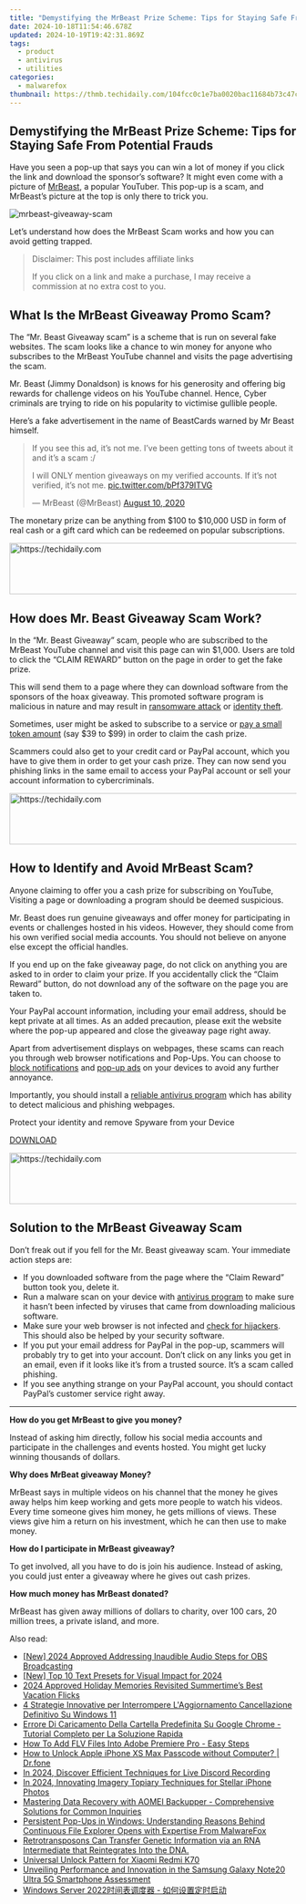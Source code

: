 ```yaml
---
title: "Demystifying the MrBeast Prize Scheme: Tips for Staying Safe From Potential Frauds"
date: 2024-10-18T11:54:46.678Z
updated: 2024-10-19T19:42:31.869Z
tags:
  - product
  - antivirus
  - utilities
categories:
  - malwarefox
thumbnail: https://thmb.techidaily.com/104fcc0c1e7ba0020bac11684b73c47c97661f3e4742e08d1374a286a48bed4c.jpg
---
```


## Demystifying the MrBeast Prize Scheme: Tips for Staying Safe From Potential Frauds

Have you seen a pop-up that says you can win a lot of money if you click the link and download the sponsor’s software? It might even come with a picture of [MrBeast](https://en.wikipedia.org/wiki/MrBeast), a popular YouTuber. This pop-up is a scam, and MrBeast’s picture at the top is only there to trick you. 

![](https://www.malwarefox.com/wp-content/uploads/2023/01/mrbeast-giveaway-scam.webp "mrbeast-giveaway-scam")

Let’s understand how does the MrBeast Scam works and how you can avoid getting trapped.

>  Disclaimer: This post includes affiliate links
>
>  If you click on a link and make a purchase, I may receive a commission at no extra cost to you.
>

## What Is the MrBeast Giveaway Promo Scam?

The “Mr. Beast Giveaway scam” is a scheme that is run on several fake websites. The scam looks like a chance to win money for anyone who subscribes to the MrBeast YouTube channel and visits the page advertising the scam.

Mr. Beast (Jimmy Donaldson) is knows for his generosity and offering big rewards for challenge videos on his YouTube channel. Hence, Cyber criminals are trying to ride on his popularity to victimise gullible people.

Here’s a fake advertisement in the name of BeastCards warned by Mr Beast himself.

> If you see this ad, it’s not me. I’ve been getting tons of tweets about it and it’s a scam :/  
>  
> I will ONLY mention giveaways on my verified accounts. If it’s not verified, it’s not me. [pic.twitter.com/bPf379ITVG](https://t.co/bPf379ITVG)
> 
> — MrBeast (@MrBeast) [August 10, 2020](https://twitter.com/MrBeast/status/1292813010541719553?ref%5Fsrc=twsrc%5Etfw)

The monetary prize can be anything from $100 to $10,000 USD in form of real cash or a gift card which can be redeemed on popular subscriptions.

<!-- affiliate ads begin -->
<a href="https://aligracehair.sjv.io/c/5597632/1918719/19272" target="_top" id="1918719">
  <img src="//a.impactradius-go.com/display-ad/19272-1918719" border="0" alt="https://techidaily.com" width="728" height="90"/>
</a>
<img height="0" width="0" src="https://aligracehair.sjv.io/i/5597632/1918719/19272" style="position:absolute;visibility:hidden;" border="0" />
<!-- affiliate ads end -->

## How does Mr. Beast Giveaway Scam Work?

In the “Mr. Beast Giveaway” scam, people who are subscribed to the MrBeast YouTube channel and visit this page can win $1,000\. Users are told to click the “CLAIM REWARD” button on the page in order to get the fake prize.

This will send them to a page where they can download software from the sponsors of the hoax giveaway. This promoted software program is malicious in nature and may result in [ransomware attack](https://tools.techidaily.com/malwarefox/products/) or [identity theft](https://tools.techidaily.com/malwarefox/products/).

Sometimes, user might be asked to subscribe to a service or [pay a small token amount](https://medium.com/resonates/mr-beast-were-you-trying-to-scam-me-130753cbb6da) (say $39 to $99) in order to claim the cash prize.

Scammers could also get to your credit card or PayPal account, which you have to give them in order to get your cash prize. They can now send you phishing links in the same email to access your PayPal account or sell your account information to cybercriminals.

<!-- affiliate ads begin -->
<a href="https://ephamedtechinc.pxf.io/c/5597632/2123508/26400" target="_top" id="2123508">
  <img src="//a.impactradius-go.com/display-ad/26400-2123508" border="0" alt="https://techidaily.com" width="728" height="90"/>
</a>
<img height="0" width="0" src="https://ephamedtechinc.pxf.io/i/5597632/2123508/26400" style="position:absolute;visibility:hidden;" border="0" />
<!-- affiliate ads end -->

## How to Identify and Avoid MrBeast Scam?

Anyone claiming to offer you a cash prize for subscribing on YouTube, Visiting a page or downloading a program should be deemed suspicious. 

Mr. Beast does run genuine giveaways and offer money for participating in events or challenges hosted in his videos. However, they should come from his own verified social media accounts. You should not believe on anyone else except the official handles. 

If you end up on the fake giveaway page, do not click on anything you are asked to in order to claim your prize. If you accidentally click the “Claim Reward” button, do not download any of the software on the page you are taken to.

Your PayPal account information, including your email address, should be kept private at all times. As an added precaution, please exit the website where the pop-up appeared and close the giveaway page right away.

Apart from advertisement displays on webpages, these scams can reach you through web browser notifications and Pop-Ups. You can choose to [block notifications](https://tools.techidaily.com/malwarefox/products/) and [pop-up ads](https://tools.techidaily.com/malwarefox/products/) on your devices to avoid any further annoyance.

Importantly, you should install a [reliable antivirus program](https://tools.techidaily.com/malwarefox/products/) which has ability to detect malicious and phishing webpages. 

Protect your identity and remove Spyware from your Device

[DOWNLOAD](https://tools.techidaily.com/malwarefox/products/) 

<!-- affiliate ads begin -->
<a href="https://unicoeye.pxf.io/c/5597632/2134236/18498" target="_top" id="2134236">
  <img src="//a.impactradius-go.com/display-ad/18498-2134236" border="0" alt="https://techidaily.com" width="728" height="90"/>
</a>
<img height="0" width="0" src="https://unicoeye.pxf.io/i/5597632/2134236/18498" style="position:absolute;visibility:hidden;" border="0" />
<!-- affiliate ads end -->

## Solution to the MrBeast Giveaway Scam

Don’t freak out if you fell for the Mr. Beast giveaway scam. Your immediate action steps are:

* If you downloaded software from the page where the “Claim Reward” button took you, delete it.
* Run a malware scan on your device with [antivirus program](https://tools.techidaily.com/malwarefox/products/) to make sure it hasn’t been infected by viruses that came from downloading malicious software.
* Make sure your web browser is not infected and [check for hijackers](https://tools.techidaily.com/malwarefox/products/). This should also be helped by your security software.
* If you put your email address for PayPal in the pop-up, scammers will probably try to get into your account. Don’t click on any links you get in an email, even if it looks like it’s from a trusted source. It’s a scam called phishing.
* If you see anything strange on your PayPal account, you should contact PayPal’s customer service right away.

---

**How do you get MrBeast to give you money?** 

Instead of asking him directly, follow his social media accounts and participate in the challenges and events hosted. You might get lucky winning thousands of dollars.

**Why does MrBeat giveaway Money?** 

MrBeast says in multiple videos on his channel that the money he gives away helps him keep working and gets more people to watch his videos. Every time someone gives him money, he gets millions of views. These views give him a return on his investment, which he can then use to make money.

**How do I participate in MrBeast giveaway?** 

To get involved, all you have to do is join his audience. Instead of asking, you could just enter a giveaway where he gives out cash prizes.

**How much money has MrBeast donated?** 

MrBeast has given away millions of dollars to charity, over 100 cars, 20 million trees, a private island, and more.

<ins class="adsbygoogle"
     style="display:block"
     data-ad-format="autorelaxed"
     data-ad-client="ca-pub-7571918770474297"
     data-ad-slot="1223367746"></ins>

<ins class="adsbygoogle"
     style="display:block"
     data-ad-client="ca-pub-7571918770474297"
     data-ad-slot="8358498916"
     data-ad-format="auto"
     data-full-width-responsive="true"></ins>

<span class="atpl-alsoreadstyle">Also read:</span>
<div><ul>
<li><a href="https://screen-recording.techidaily.com/new-2024-approved-addressing-inaudible-audio-steps-for-obs-broadcasting/"><u>[New] 2024 Approved Addressing Inaudible Audio Steps for OBS Broadcasting</u></a></li>
<li><a href="https://fox-direct.techidaily.com/new-top-10-text-presets-for-visual-impact-for-2024/"><u>[New] Top 10 Text Presets for Visual Impact for 2024</u></a></li>
<li><a href="https://fox-boxes.techidaily.com/2024-approved-holiday-memories-revisited-summertimes-best-vacation-flicks/"><u>2024 Approved Holiday Memories Revisited Summertime’s Best Vacation Flicks</u></a></li>
<li><a href="https://win-tips.techidaily.com/4-strategie-innovative-per-interrompere-laggiornamento-cancellazione-definitivo-su-windows-11/"><u>4 Strategie Innovative per Interrompere L'Aggiornamento Cancellazione Definitivo Su Windows 11</u></a></li>
<li><a href="https://win-tips.techidaily.com/errore-di-caricamento-della-cartella-predefinita-su-google-chrome-tutorial-completo-per-la-soluzione-rapida/"><u>Errore Di Caricamento Della Cartella Predefinita Su Google Chrome - Tutorial Completo per La Soluzione Rapida</u></a></li>
<li><a href="https://techtrends.techidaily.com/how-to-add-flv-files-into-adobe-premiere-pro-easy-steps/"><u>How To Add FLV Files Into Adobe Premiere Pro - Easy Steps</u></a></li>
<li><a href="https://iphone-unlock.techidaily.com/how-to-unlock-apple-iphone-xs-max-passcode-without-computer-drfone-by-drfone-ios/"><u>How to Unlock Apple iPhone XS Max Passcode without Computer? | Dr.fone</u></a></li>
<li><a href="https://digital-screen-recording.techidaily.com/in-2024-discover-efficient-techniques-for-live-discord-recording/"><u>In 2024, Discover Efficient Techniques for Live Discord Recording</u></a></li>
<li><a href="https://some-knowledge.techidaily.com/in-2024-innovating-imagery-topiary-techniques-for-stellar-iphone-photos/"><u>In 2024, Innovating Imagery Topiary Techniques for Stellar iPhone Photos</u></a></li>
<li><a href="https://win-tips.techidaily.com/mastering-data-recovery-with-aomei-backupper-comprehensive-solutions-for-common-inquiries/"><u>Mastering Data Recovery with AOMEI Backupper - Comprehensive Solutions for Common Inquiries</u></a></li>
<li><a href="https://win-tips.techidaily.com/persistent-pop-ups-in-windows-understanding-reasons-behind-continuous-file-explorer-opens-with-expertise-from-malwarefox/"><u>Persistent Pop-Ups in Windows: Understanding Reasons Behind Continuous File Explorer Opens with Expertise From MalwareFox</u></a></li>
<li><a href="https://win-tips.techidaily.com/retrotransposons-can-transfer-genetic-information-via-an-rna-intermediate-that-reintegrates-into-the-dna/"><u>Retrotransposons Can Transfer Genetic Information via an RNA Intermediate that Reintegrates Into the DNA.</u></a></li>
<li><a href="https://unlock-android.techidaily.com/universal-unlock-pattern-for-xiaomi-redmi-k70-by-drfone-android/"><u>Universal Unlock Pattern for Xiaomi Redmi K70</u></a></li>
<li><a href="https://buynow-reviews.techidaily.com/unveiling-performance-and-innovation-in-the-samsung-galaxy-note20-ultra-5g-smartphone-assessment/"><u>Unveiling Performance and Innovation in the Samsung Galaxy Note20 Ultra 5G Smartphone Assessment</u></a></li>
<li><a href="https://win-tips.techidaily.com/1728466684710-windows-server-2022/"><u>Windows Server 2022时间表调度器 - 如何设置定时启动</u></a></li>
</ul></div>


